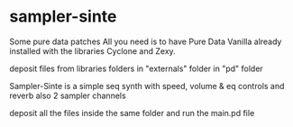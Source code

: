 # sampler-sinte
Some pure data patches  All you need is to have Pure Data Vanilla already installed with the libraries Cyclone and Zexy.

deposit files from libraries folders in "externals" folder in "pd" folder

Sampler-Sinte is a simple seq synth with speed, volume & eq controls and reverb also 2 sampler channels


deposit all the files inside the same folder and run the main.pd file
